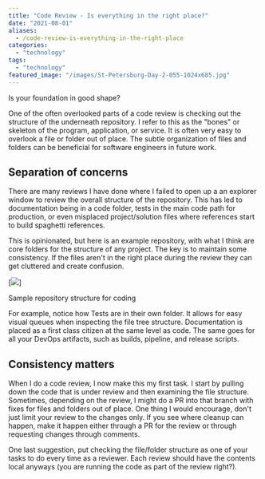 ```yaml
---
title: "Code Review - Is everything in the right place?"
date: "2021-08-01"
aliases:
  - /code-review-is-everything-in-the-right-place
categories: 
  - "technology"
tags: 
  - "technology"
featured_image: "/images/St-Petersburg-Day-2-055-1024x685.jpg"
---
```


Is your foundation in good shape?

One of the often overlooked parts of a code review is checking out the structure of the underneath repository. I refer to this as the "bones" or skeleton of the program, application, or service. It is often very easy to overlook a file or folder out of place. The subtle organization of files and folders can be beneficial for software engineers in future work.

## Separation of concerns

There are many reviews I have done where I failed to open up a an explorer window to review the overall structure of the repository. This has led to documentation being in a code folder, tests in the main code path for production, or even misplaced project/solution files where references start to build spaghetti references.

This is opinionated, but here is an example repository, with what I think are core folders for the structure of any project. The key is to maintain some consistency. If the files aren't in the right place during the review they can get cluttered and create confusion.

[![](/images/code-review-explorer.png)]

Sample repository structure for coding

For example, notice how Tests are in their own folder. It allows for easy visual queues when inspecting the file tree structure. Documentation is placed as a first class citizen at the same level as code. The same goes for all your DevOps artifacts, such as builds, pipeline, and release scripts.

## Consistency matters

When I do a code review, I now make this my first task. I start by pulling down the code that is under review and then examining the file structure. Sometimes, depending on the review, I might do a PR into that branch with fixes for files and folders out of place. One thing I would encourage, don't just limit your review to the changes only. If you see where cleanup can happen, make it happen either through a PR for the review or through requesting changes through comments.

One last suggestion, put checking the file/folder structure as one of your tasks to do every time as a reviewer. Each review should have the contents local anyways (you are running the code as part of the review right?).
